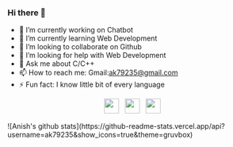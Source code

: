 ### Hi there 👋
- 🔭 I’m currently working on Chatbot
- 🌱 I’m currently learning Web Development
- 👯 I’m looking to collaborate on Github
- 🤔 I’m looking for help with Web Development
- 💬 Ask me about C/C++
- 📫 How to reach me: Gmail:ak79235@gmail.com
- ⚡ Fun fact: I know little bit of every language
<p align='center'>
<a href="https://twitter.com/ak79235"><img height="30" src="https://github.com/WaylonWalker/WaylonWalker/blob/main/icon/twitter.png?raw=true"></a>&nbsp;&nbsp;
<a href="https://www.instagram.com/ak79235/"><img height="30" src="https://github.com/WaylonWalker/WaylonWalker/blob/main/icon/instagram.jpg?raw=true"></a>&nbsp;&nbsp;
<a href="https://www.linkedin.com/in/anish-kumar-803695163/"><img height="30" src="https://github.com/WaylonWalker/WaylonWalker/blob/main/icon/linkedin.png?raw=true"></a>
</p>
![Anish's github stats](https://github-readme-stats.vercel.app/api?username=ak79235&show_icons=true&theme=gruvbox)
